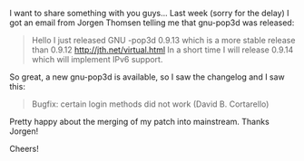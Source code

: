 I want to share something with you guys...
Last week (sorry for the delay) I got an email from Jorgen Thomsen telling me that gnu-pop3d was released:

> Hello
> I just released GNU -pop3d 0.9.13 which is a more stable release than 0.9.12
> <http://jth.net/virtual.html>
> In a short time I will release 0.9.14 which will implement IPv6 support.

So great, a new gnu-pop3d is available, so I saw the changelog and I saw this:

> Bugfix: certain login methods did not work (David B. Cortarello)

Pretty happy about the merging of my patch into mainstream. Thanks Jorgen!

Cheers!


